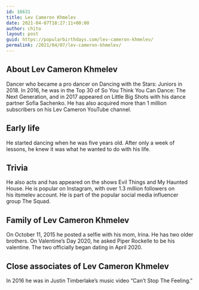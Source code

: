 ```yaml
---
id: 16631
title: Lev Cameron Khmelev
date: 2021-04-07T18:27:11+00:00
author: chito
layout: post
guid: https://popularbirthdays.com/lev-cameron-khmelev/
permalink: /2021/04/07/lev-cameron-khmelev/
---
```

<!--Content-->


          
          
## About Lev Cameron Khmelev



  Dancer who became a pro dancer on Dancing with the Stars: Juniors in 2018. In 2016, he was in the Top 30 of So You Think You Can Dance: The Next Generation, and in 2017 appeared on Little Big Shots with his dance partner Sofia Sachenko. He has also acquired more than 1 million subscribers on his Lev Cameron YouTube channel.

                
                
## Early life



  He started dancing when he was five years old. After only a week of lessons, he knew it was what he wanted to do with his life. 

                
                
## Trivia



  He also acts and has appeared on the shows Evil Things and My Haunted House. He is popular on Instagram, with over 1.3 million followers on his itsmelev account. He is part of the popular social media influencer group The Squad.

                
                
## Family of Lev Cameron Khmelev



  On October 11, 2015 he posted a selfie with his mom, Irina. He has two older brothers. On Valentine&#8217;s Day 2020, he asked Piper Rockelle to be his valentine. The two officially began dating in April 2020. 

                
                
## Close associates of Lev Cameron Khmelev



  In 2016 he was in Justin Timberlake&#8217;s music video &#8220;Can&#8217;t Stop The Feeling.&#8221;

          
          